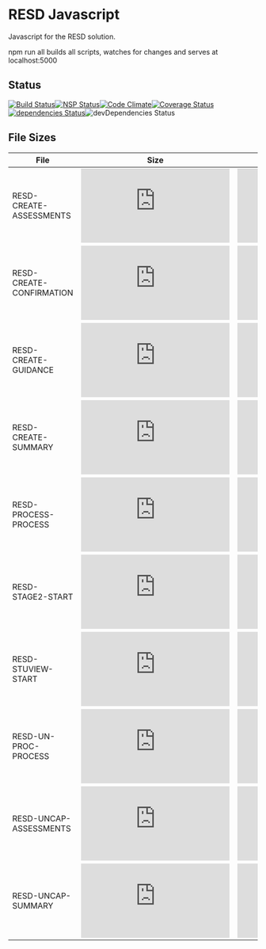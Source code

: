 # RESD Javascript

Javascript for the RESD solution. 

npm run all builds all scripts, watches for changes and serves at localhost:5000

## Status

[![Build Status](https://travis-ci.org/hairmot/RESDNPM.svg?branch=master)](https://travis-ci.org/hairmot/RESDNPM)[![NSP Status](https://nodesecurity.io/orgs/petecol/projects/fa8b9c49-4b42-4e5f-9b57-ccd49251a06f/badge)](https://nodesecurity.io/orgs/petecol/projects/fa8b9c49-4b42-4e5f-9b57-ccd49251a06f)[![Code Climate](https://codeclimate.com/github/hairmot/RESDNPM.png)](https://codeclimate.com/github/hairmot/RESDNPM)[![Coverage Status](https://coveralls.io/repos/github/hairmot/RESDNPM/badge.svg?branch=master)](https://coveralls.io/github/hairmot/RESDNPM?branch=master)[![dependencies Status](https://david-dm.org/hairmot/resdnpm/status.svg)](https://david-dm.org/hairmot/resdnpm)![devDependencies Status](https://david-dm.org/hairmot/resdnpm/dev-status.svg)

## File Sizes

| File | Size | Minified |
| -----						| ------ 																					| --- | 
| RESD-CREATE-ASSESSMENTS 	| ![](http://img.badgesize.io/hairmot/RESDNPM/master/build/RESD-CREATE-ASSESSMENTS.js) 	|![](http://img.badgesize.io/hairmot/RESDNPM/master/min/RESD-CREATE-ASSESSMENTS.js)
| RESD-CREATE-CONFIRMATION 	| ![](http://img.badgesize.io/hairmot/RESDNPM/master/build/RESD-CREATE-CONFIRMATION.js) |![](http://img.badgesize.io/hairmot/RESDNPM/master/min/RESD-CREATE-CONFIRMATION.js) 
| RESD-CREATE-GUIDANCE 		| ![](http://img.badgesize.io/hairmot/RESDNPM/master/build/RESD-CREATE-GUIDANCE.js) 		| ![](http://img.badgesize.io/hairmot/RESDNPM/master/min/RESD-CREATE-GUIDANCE.js)
| RESD-CREATE-SUMMARY 		| ![](http://img.badgesize.io/hairmot/RESDNPM/master/build/RESD-CREATE-SUMMARY.js)  		| ![](http://img.badgesize.io/hairmot/RESDNPM/master/min/RESD-CREATE-SUMMARY.js)
| RESD-PROCESS-PROCESS 		| ![](http://img.badgesize.io/hairmot/RESDNPM/master/build/RESD-PROCESS-PROCESS.js)  		| ![](http://img.badgesize.io/hairmot/RESDNPM/master/min/RESD-PROCESS-PROCESS.js)
| RESD-STAGE2-START 		| ![](http://img.badgesize.io/hairmot/RESDNPM/master/build/RESD-STAGE2-START.js)  			| ![](http://img.badgesize.io/hairmot/RESDNPM/master/min/RESD-STAGE2-START.js)
| RESD-STUVIEW-START 		| ![](http://img.badgesize.io/hairmot/RESDNPM/master/build/RESD-STUVIEW-START.js)  		| ![](http://img.badgesize.io/hairmot/RESDNPM/master/min/RESD-STUVIEW-START.js)
| RESD-UN-PROC-PROCESS 		| ![](http://img.badgesize.io/hairmot/RESDNPM/master/build/RESD-UN-PROC-PROCESS.js)  		|![](http://img.badgesize.io/hairmot/RESDNPM/master/min/RESD-UN-PROC-PROCESS.js) 
| RESD-UNCAP-ASSESSMENTS 	| ![](http://img.badgesize.io/hairmot/RESDNPM/master/build/RESD-UNCAP-ASSESSMENTS.js)  	| ![](http://img.badgesize.io/hairmot/RESDNPM/master/min/RESD-UNCAP-ASSESSMENTS.js) 
| RESD-UNCAP-SUMMARY 		| ![](http://img.badgesize.io/hairmot/RESDNPM/master/build/RESD-UNCAP-SUMMARY.js)  		|![](http://img.badgesize.io/hairmot/RESDNPM/master/min/RESD-UNCAP-SUMMARY.js) 
